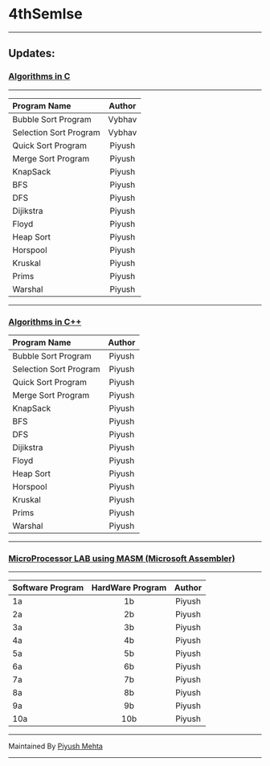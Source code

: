 # 4thSemIse
----------

## Updates:

### [Algorithms in C](https://github.com/piyush97/4thSemIse/tree/master/Algorithm%20Lab%20Programs%20C)
-----

| Program Name | Author |
|:-------|:------:|
| Bubble Sort Program | Vybhav|
|Selection Sort Program|Vybhav|
|Quick Sort Program|Piyush|
|Merge Sort Program|Piyush|
|KnapSack|Piyush|
|BFS|Piyush|
|DFS|Piyush|
|Dijikstra|Piyush|
|Floyd|Piyush|
|Heap Sort|Piyush|
|Horspool|Piyush|
|Kruskal|Piyush|
|Prims|Piyush|
|Warshal|Piyush|

-----------

### [Algorithms in C++](https://github.com/piyush97/4thSemIse/tree/master/Algorithms%20in%20C%2B%2B)


| Program Name | Author |
|:-------|:------:|
| Bubble Sort Program | Piyush|
|Selection Sort Program|Piyush|
|Quick Sort Program|Piyush|
|Merge Sort Program|Piyush|
|KnapSack|Piyush|
|BFS|Piyush|
|DFS|Piyush|
|Dijikstra|Piyush|
|Floyd|Piyush|
|Heap Sort|Piyush|
|Horspool|Piyush|
|Kruskal|Piyush|
|Prims|Piyush|
|Warshal|Piyush|

-----

### [MicroProcessor LAB using MASM (Microsoft Assembler)](https://github.com/piyush97/4thSemIse/tree/master/MicroProcessor%20Lab%20Programs)
------

|Software Program |HardWare Program | Author |
|:-------|:------:|:-------:|
| 1a | 1b | Piyush|
| 2a | 2b | Piyush|
| 3a | 3b | Piyush|
| 4a | 4b | Piyush|
| 5a | 5b | Piyush|
| 6a | 6b | Piyush|
| 7a | 7b | Piyush|
| 8a | 8b | Piyush|
| 9a | 9b | Piyush|
| 10a | 10b | Piyush|


-----------------
Maintained By [Piyush Mehta](https://github.com/piyush97)

------------------
